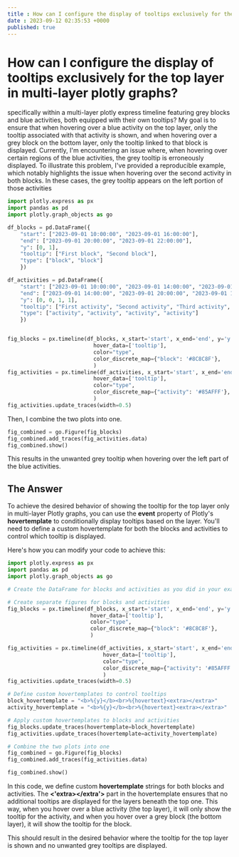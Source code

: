 ```yaml
---
title : How can I configure the display of tooltips exclusively for the top layer in multi-layer plotly graphs? 
date : 2023-09-12 02:35:53 +0000
published: true  
---
```


# How can I configure the display of tooltips exclusively for the top layer in multi-layer plotly graphs?

specifically within a multi-layer plotly express timeline featuring grey blocks and blue activities, both equipped with their own tooltips? My goal is to ensure that when hovering over a blue activity on the top layer, only the tooltip associated with that activity is shown, and when hovering over a grey block on the bottom layer, only the tooltip linked to that block is displayed. Currently, I'm encountering an issue where, when hovering over certain regions of the blue activities, the grey tooltip is erroneously displayed. To illustrate this problem, I've provided a reproducible example, which notably highlights the issue when hovering over the second activity in both blocks. In these cases, the grey tooltip appears on the left portion of those activities

```python
import plotly.express as px
import pandas as pd
import plotly.graph_objects as go

df_blocks = pd.DataFrame({
    "start": ["2023-09-01 10:00:00", "2023-09-01 16:00:00"],
    "end": ["2023-09-01 20:00:00", "2023-09-01 22:00:00"],
    "y": [0, 1],
    "tooltip": ["First block", "Second block"],
    "type": ["block", "block"]
    })

df_activities = pd.DataFrame({
    "start": ["2023-09-01 10:00:00", "2023-09-01 14:00:00", "2023-09-01 16:00:00", "2023-09-01 17:00:00"],
    "end": ["2023-09-01 14:00:00", "2023-09-01 20:00:00", "2023-09-01 17:00:00", "2023-09-01 22:00:00"],
    "y": [0, 0, 1, 1],
    "tooltip": ["First activity", "Second activity", "Third activity", "Fourth activity"],
    "type": ["activity", "activity", "activity", "activity"]
    })


fig_blocks = px.timeline(df_blocks, x_start='start', x_end='end', y='y',
                           hover_data=['tooltip'],
                           color="type",
                           color_discrete_map={"block": '#8C8C8F'},
                           )
fig_activities = px.timeline(df_activities, x_start='start', x_end='end', y='y',
                           hover_data=['tooltip'],
                           color="type",
                           color_discrete_map={"activity": '#85AFFF'},
                           )
fig_activities.update_traces(width=0.5)

```
Then, I combine the two plots into one.
```python
fig_combined = go.Figure(fig_blocks)
fig_combined.add_traces(fig_activities.data)
fig_combined.show()

```
This results in the unwanted grey tooltip when hovering over the left part of the blue activities.


## The Answer

To achieve the desired behavior of showing the tooltip for the top layer only in multi-layer Plotly graphs, you can use the **event** property of Plotly's **hovertemplate** to conditionally display tooltips based on the layer. You'll need to define a custom hovertemplate for both the blocks and activities to control which tooltip is displayed.

Here's how you can modify your code to achieve this:

```python
import plotly.express as px
import pandas as pd
import plotly.graph_objects as go

# Create the DataFrame for blocks and activities as you did in your example

# Create separate figures for blocks and activities
fig_blocks = px.timeline(df_blocks, x_start='start', x_end='end', y='y',
                          hover_data=['tooltip'],
                          color="type",
                          color_discrete_map={"block": '#8C8C8F'},
                          )

fig_activities = px.timeline(df_activities, x_start='start', x_end='end', y='y',
                              hover_data=['tooltip'],
                              color="type",
                              color_discrete_map={"activity": '#85AFFF'},
                              )
fig_activities.update_traces(width=0.5)

# Define custom hovertemplates to control tooltips
block_hovertemplate = "<b>%{y}</b><br>%{hovertext}<extra></extra>"
activity_hovertemplate = "<b>%{y}</b><br>%{hovertext}<extra></extra>"

# Apply custom hovertemplates to blocks and activities
fig_blocks.update_traces(hovertemplate=block_hovertemplate)
fig_activities.update_traces(hovertemplate=activity_hovertemplate)

# Combine the two plots into one
fig_combined = go.Figure(fig_blocks)
fig_combined.add_traces(fig_activities.data)

fig_combined.show()

```

In this code, we define custom **hovertemplate** strings for both blocks and activities. The **<'extra></extra'>** part in the hovertemplate ensures that no additional tooltips are displayed for the layers beneath the top one. This way, when you hover over a blue activity (the top layer), it will only show the tooltip for the activity, and when you hover over a grey block (the bottom layer), it will show the tooltip for the block.

This should result in the desired behavior where the tooltip for the top layer is shown and no unwanted grey tooltips are displayed.